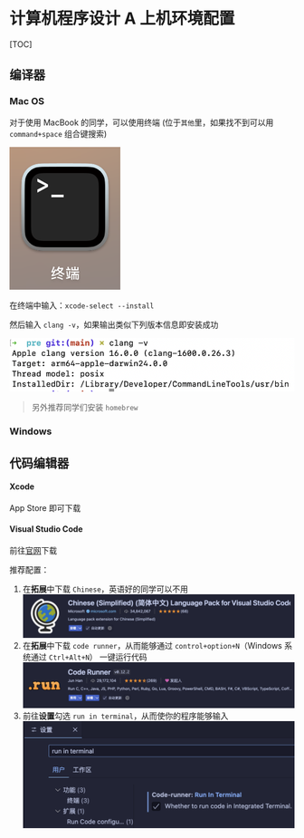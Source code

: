 # 计算机程序设计 A 上机环境配置

[TOC]





## 编译器

### Mac OS

对于使用 MacBook 的同学，可以使用终端 (位于`其他`里，如果找不到可以用 `command+space` 组合键搜索)

![](./fig/terminal.png)

在终端中输入：`xcode-select --install`

然后输入 `clang -v`，如果输出类似下列版本信息即安装成功

![](./fig/clang-v.png)

> 另外推荐同学们安装 `homebrew`

### Windows



## 代码编辑器

#### Xcode

App Store 即可下载

#### Visual Studio Code

前往[官网](https://code.visualstudio.com)下载

推荐配置：

1. 在**拓展**中下载 `Chinese`，英语好的同学可以不用
   ![](./fig/Chinese.png)
2. 在**拓展**中下载 `code runner`，从而能够通过 `control+option+N`（Windows 系统通过 `Ctrl+Alt+N`） 一键运行代码
   ![](./fig/code-runner.png)
3. 前往**设置**勾选 `run in terminal`，从而使你的程序能够输入
   ![](./fig/run-in-terminal.png)

